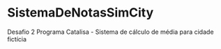 # SistemaDeNotasSimCity
Desafio 2 Programa Catalisa - Sistema de cálculo de média para cidade fictícia
